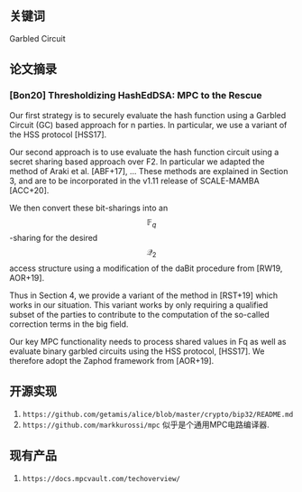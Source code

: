 ## 关键词

Garbled Circuit

## 论文摘录

### [Bon20] Thresholdizing HashEdDSA: MPC to the Rescue

Our first strategy is to securely evaluate the hash function using a Garbled Circuit (GC) based approach for n parties. In particular, we use a variant of the HSS protocol [HSS17].

Our second approach is to use evaluate the hash function circuit using a secret sharing based approach over F2. In particular we adapted the method of Araki et al. [ABF+17], ... These methods are explained in Section 3, and are to be incorporated in the v1.11 release of SCALE-MAMBA [ACC+20].

We then convert these bit-sharings into an $$\mathbb{F}_q$$-sharing for the desired $$\mathcal{Q}_2$$ access structure using a modification of the daBit procedure from [RW19, AOR+19].

Thus in Section 4, we provide a variant of the method in [RST+19] which works in our situation. This variant works by only requiring a qualified subset of the parties to contribute to the computation of the so-called correction terms in the big field.

Our key MPC functionality needs to process shared values in Fq as well as evaluate binary garbled circuits using the HSS protocol, [HSS17]. We therefore adopt the Zaphod framework from [AOR+19].

## 开源实现

1. `https://github.com/getamis/alice/blob/master/crypto/bip32/README.md` 
2. `https://github.com/markkurossi/mpc` 似乎是个通用MPC电路编译器.

## 现有产品

1. `https://docs.mpcvault.com/techoverview/`



